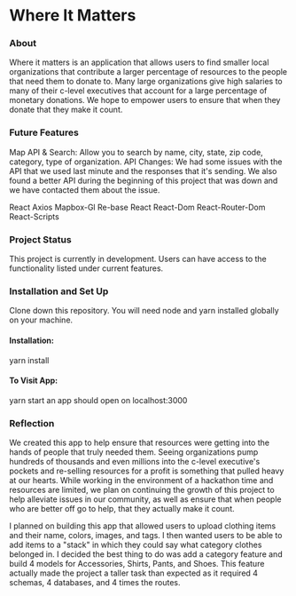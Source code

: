 # Where It Matters

### About
Where it matters is an application that allows users to find smaller local organizations that contribute a larger percentage of resources to the people that need them to donate to. Many large organizations give high salaries to many of their c-level executives that account for a large percentage of monetary donations. We hope to empower users to ensure that when they donate that they make it count.

### Future Features
Map API & Search: Allow you to search by name, city, state, zip code, category, type of organization.
API Changes: We had some issues with the API that we used last minute and the responses that it's sending. We also found a better API during the beginning of this project that was down and we have contacted them about the issue.

React
Axios
Mapbox-Gl
Re-base
React
React-Dom
React-Router-Dom
React-Scripts

### Project Status
This project is currently in development. Users can have access to the functionality listed under current features.

### Installation and Set Up
Clone down this repository. You will need node and yarn installed globally on your machine.

#### Installation:

yarn install

#### To Visit App:

yarn start
an app should open on localhost:3000

### Reflection
We created this app to help ensure that resources were getting into the hands of people that truly needed them. Seeing organizations pump hundreds of thousands and even millions into the c-level executive's pockets and re-selling resources for a profit is something that pulled heavy at our hearts. While working in the environment of a hackathon time and resources are limited, we plan on continuing the growth of this project to help alleviate issues in our community, as well as ensure that when people who are better off go to help, that they actually make it count. 


I planned on building this app that allowed users to upload clothing items and their name, colors, images, and tags. I then wanted users to be able to add items to a "stack" in which they could say what category clothes belonged in. I decided the best thing to do was add a category feature and build 4 models for Accessories, Shirts, Pants, and Shoes. This feature actually made the project a taller task than expected as it required 4 schemas, 4 databases, and 4 times the routes.
